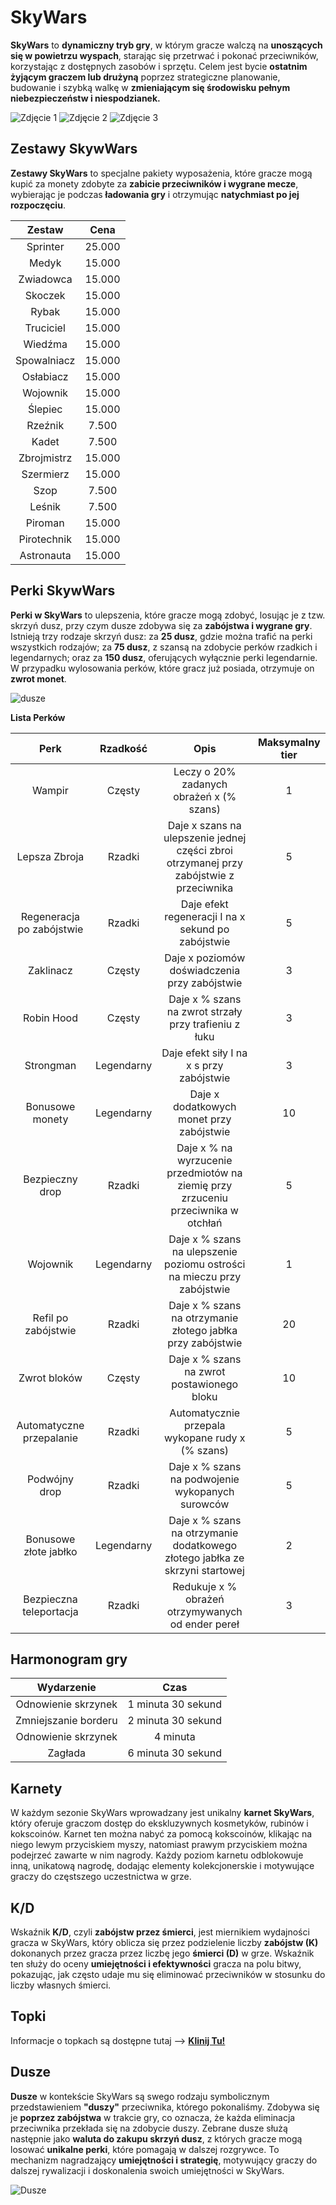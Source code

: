 # SkyWars

**SkyWars** to **dynamiczny tryb gry**, w którym gracze walczą na **unoszących się w powietrzu wyspach**, starając się przetrwać i pokonać przeciwników, korzystając z dostępnych zasobów i sprzętu. Celem jest bycie **ostatnim żyjącym graczem lub drużyną** poprzez strategiczne planowanie, budowanie i szybką walkę w **zmieniającym się środowisku pełnym niebezpieczeństw i niespodzianek.**

![Zdjęcie 1](/assets/skywars/skywars-mapa-1.png)
![Zdjęcie 2](/assets/skywars/skywars-mapa-2.png)
![Zdjęcie 3](/assets/skywars/skywars-mapa-3.png)
## Zestawy SkywWars

**Zestawy SkyWars** to specjalne pakiety wyposażenia, które gracze mogą kupić za monety zdobyte za **zabicie przeciwników i wygrane mecze**, wybierając je podczas **ładowania gry** i otrzymując **natychmiast po jej rozpoczęciu**.

|   Zestaw    |  Cena  |
|:-----------:|:------:|
|  Sprinter   | 25.000 |
|    Medyk    | 15.000 |
|  Zwiadowca  | 15.000 |
|   Skoczek   | 15.000 |
|    Rybak    | 15.000 |
|  Truciciel  | 15.000 |
|   Wiedźma   | 15.000 |
| Spowalniacz | 15.000 |
|  Osłabiacz  | 15.000 |
|  Wojownik   | 15.000 |
|   Ślepiec   | 15.000 |
|   Rzeźnik   | 7.500  |
|    Kadet    | 7.500  |
| Zbrojmistrz | 15.000 |
|  Szermierz  | 15.000 |
|    Szop     | 7.500  |
|   Leśnik    | 7.500  |
|   Piroman   | 15.000 |
| Pirotechnik | 15.000 |
| Astronauta  | 15.000 |

## Perki SkywWars

**Perki w SkyWars** to ulepszenia, które gracze mogą zdobyć, losując je z tzw. skrzyń dusz, przy czym dusze zdobywa się za **zabójstwa i wygrane gry**. Istnieją trzy rodzaje skrzyń dusz: 
za **25 dusz**, gdzie można trafić na perki wszystkich rodzajów; 
za **75 dusz**, z szansą na zdobycie perków rzadkich i legendarnych; 
oraz za **150 dusz**, oferujących wyłącznie perki legendarnie. 
W przypadku wylosowania perków, które gracz już posiada, otrzymuje on **zwrot monet**.

![dusze](/assets/skywars/dusze.png)

**Lista Perków**

|Perk | Rzadkość |                                          Opis                                           | Maksymalny tier |
|:---:|:--------:|:---------------------------------------------------------------------------------------:|:---------------:|
| Wampir                      | Częsty         |                        Leczy o 20% zadanych obrażeń x (% szans)                         | 1  |
| Lepsza Zbroja               | Rzadki         | Daje x szans na ulepszenie jednej części zbroi otrzymanej przy zabójstwie z przeciwnika | 5  |
| Regeneracja po zabójstwie   | Rzadki         |                   Daje efekt regeneracji I na x sekund po zabójstwie                    | 5  |
| Zaklinacz                   | Częsty         |                      Daje x poziomów doświadczenia przy zabójstwie                      | 3  |
| Robin Hood                  | Częsty         |                  Daje x % szans na zwrot strzały przy trafieniu z łuku                  | 3  |
| Strongman                   | Legendarny     |                        Daje efekt siły I na x s przy zabójstwie                         | 3  |
| Bonusowe monety             | Legendarny     |                        Daje x dodatkowych monet przy zabójstwie                         | 10 |
| Bezpieczny drop             | Rzadki         |    Daje x % na wyrzucenie przedmiotów na ziemię przy zrzuceniu przeciwnika w otchłań    | 5  |
| Wojownik                    | Legendarny     |         Daje x % szans na ulepszenie poziomu ostrości na mieczu przy zabójstwie         | 1  |
| Refil po zabójstwie         | Rzadki         |               Daje x % szans na otrzymanie złotego jabłka przy zabójstwie               | 20 |
| Zwrot bloków                | Częsty         |                       Daje x % szans na zwrot postawionego bloku                        | 10 |
| Automatyczne przepalanie    | Rzadki         |                    Automatycznie przepala wykopane rudy x (% szans)                     | 5  |
| Podwójny drop               | Rzadki         |                    Daje x % szans na podwojenie wykopanych surowców                     | 5  |
| Bonusowe złote jabłko       | Legendarny     |      Daje x % szans na otrzymanie dodatkowego złotego jabłka ze skrzyni startowej       | 2  |
| Bezpieczna teleportacja     | Rzadki         |                    Redukuje x % obrażeń otrzymywanych od ender pereł                    | 3  |


## Harmonogram gry

|      Wydarzenie      |        Czas        |
|:--------------------:|:------------------:|
| Odnowienie skrzynek  | 1 minuta 30 sekund |
| Zmniejszanie borderu | 2 minuta 30 sekund |
| Odnowienie skrzynek  |      4 minuta      |
|       Zagłada        | 6 minuta 30 sekund |

## Karnety

W każdym sezonie SkyWars wprowadzany jest unikalny **karnet SkyWars**, który oferuje graczom dostęp do ekskluzywnych kosmetyków, rubinów i kokscoinów. Karnet ten można nabyć za pomocą kokscoinów, klikając na niego lewym przyciskiem myszy, natomiast prawym przyciskiem można podejrzeć zawarte w nim nagrody. Każdy poziom karnetu odblokowuje inną, unikatową nagrodę, dodając elementy kolekcjonerskie i motywujące graczy do częstszego uczestnictwa w grze.

## K/D

Wskaźnik **K/D**, czyli **zabójstw przez śmierci**, jest miernikiem wydajności gracza w SkyWars, który oblicza się przez podzielenie liczby **zabójstw (K)** dokonanych przez gracza przez liczbę jego **śmierci (D)** w grze. Wskaźnik ten służy do oceny **umiejętności i efektywności** gracza na polu bitwy, pokazując, jak często udaje mu się eliminować przeciwników w stosunku do liczby własnych śmierci.

## Topki

Informacje o topkach są dostępne tutaj --> **[Klinij Tu!](/article/server/leaderboards)**
## Dusze

**Dusze** w kontekście SkyWars są swego rodzaju symbolicznym przedstawieniem **"duszy"** przeciwnika, którego pokonaliśmy. Zdobywa się je **poprzez zabójstwa** w trakcie gry, co oznacza, że każda eliminacja przeciwnika przekłada się na zdobycie duszy. Zebrane dusze służą następnie jako **waluta do zakupu skrzyń dusz**, z których gracze mogą losować **unikalne perki**, które pomagają w dalszej rozgrywce. To mechanizm nagradzający **umiejętności i strategię**, motywujący graczy do dalszej rywalizacji i doskonalenia swoich umiejętności w SkyWars.

![Dusze](/assets/skywars/dusze-menu.png)

